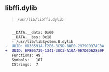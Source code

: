 ## libffi.dylib

> `/usr/lib/libffi.dylib`

```diff

   __DATA.__data: 0x60
   __DATA.__bss: 0x18
   - /usr/lib/libSystem.B.dylib
-  UUID: 0D33591A-F2E6-3C5D-80E0-2979CD37AC3A
+  UUID: EFB05739-1341-38C3-A10A-9E7D6D62859F
   Functions: 49
   Symbols:   107
   CStrings:  7

```

